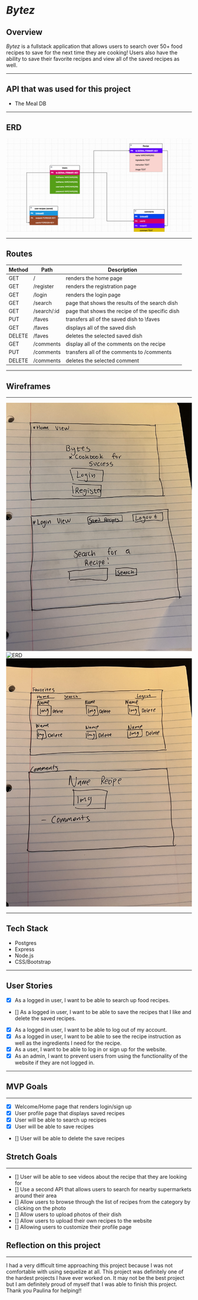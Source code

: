 # *Bytez*
## Overview

*Bytez* is a fullstack application that allows users to search over 50+ food recipes to save for the next time they are cooking! Users also have the ability to save their favorite recipes and view all of the saved recipes as well.


---


## API that was used for this project
- The Meal DB

---

## ERD

![ERD](/static/img/erd.png)

---


## Routes

| Method | Path | Description |
| ---| ----------| ---|
| GET | / | renders the home page
| GET | /register | renders the registration page
| GET | /login | renders the login page
| GET | /search | page that shows the results of the search dish
| GET | /search/:id | page that shows the recipe of the specific dish
| PUT | /faves | transfers all of the saved dish to \faves
| GET | /faves | displays all of the saved dish
| DELETE | /faves | deletes the selected saved dish
| GET | /comments | display all of the comments on the recipe
| PUT | /comments | transfers all of the comments to /comments
| DELETE | /comments | deletes the selected comment

---

## Wireframes


---
![ERD](/static/img/wireframe/IMG_0977.jpg)
![ERD](/static/img/wireframe/IMGerd_0976.jpg)
![ERD](/static/img/wireframe/IMG_0975.jpg)


---


## Tech Stack

- Postgres
- Express
- Node.js
- CSS/Bootstrap

---

## User Stories

- [X] As a logged in user, I want to be able to search up food recipes.
- [] As a logged in user, I want to be able to save the recipes that I like and delete the saved recipes.
- [X] As a logged in user, I want to be able to log out of my account.
- [X] As a logged in user, I want to be able to see the recipe instruction as well as the ingredients I need for the recipe.
- [X] As a user, I want to be able to log in or sign up for the website.
- [X] As an admin, I want to prevent users from using the functionality of the website if they are not logged in.
---

## MVP Goals
---
- [X] Welcome/Home page that renders login/sign up
- [X] User profile page that displays saved recipes
- [X] User will be able to search up recipes
- [X] User will be able to save recipes
- [] User will be able to delete the save recipes



## Stretch Goals
---
- [] User will be able to see videos about the recipe that they are looking for
- [] Use a second API that allows users to search for nearby supermarkets around their area
- [] Allow users to browse through the list of recipes from the category by clicking on the photo
- [] Allow users to upload photos of their dish
- [] Allow users to upload their own recipes to the website
- [] Allowing users to customize their profile page


## Reflection on this project
---
I had a very difficult time approaching this project because I was not comfortable with using sequelize at all. This project was definitely one of the hardest projects I have ever worked on. It may not be the best project but I am definitely proud of myself that I was able to finish this project. Thank you Paulina for helping!!